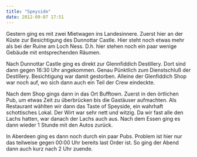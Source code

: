 ```yaml
---
title: "Speyside"
date: 2012-09-07 17:51
---
```

Gestern ging es mit zwei Mietwagen ins Landesinnere. Zuerst hier an der Küste zur Besichtigung des Dunnottar Castle. Hier steht noch etwas mehr als bei der Ruine am Loch Ness. D.h. hier stehen noch ein paar wenige Gebäude mit entsprechenden Räumen.

<!--more-->

Nach Dunnottar Castle ging es direkt zur Glennfiddich Destillery. Dort sind dann gegen 16:30 Uhr angekommen. Genau Pünktlich zum Dienstschluß der Destillery. Besichtigung war damit gestorben. Alleine der Glenfiddich Shop war noch auf, wo sich dann auch ein Teil der Crew eindeckte.

Nach dem Shop gings dann in das Ort Bufftown. Zuerst in den örtlichen Pub, um etwas Zeit zu überbrücken bis die Gastäuser aufmachten. Als Restaurant wählten wir dann das Taste of Speyside, ein wahrhaft schottisches Lokal. Der Wirt war sehr nett und witzig. Da wir fast alle den Lachs hatten, war danach der Lachs auch aus. Nach dem Essen ging es dann wieder 1 Stunde mit den Autos zurück.

In Aberdeen ging es dann noch durch ein paar Pubs. Problem ist hier nur das teilweise gegen 00:00 Uhr bereits last Order ist. So ging der Abend dann auch kurz nach 2 Uhr zuende.